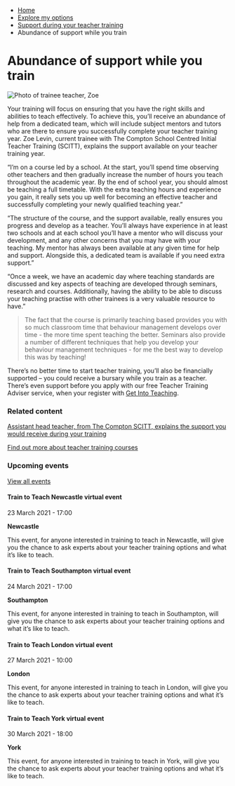 *   [Home](/)
*   [Explore my options](/explore-my-options)
*   [Support during your teacher training](/explore-my-options/support-during-teacher-training)
*   Abundance of support while you train

Abundance of support while you train
====================================

<img alt="Photo of trainee teacher, Zoe " src="https://getintoteaching.education.gov.uk/sites/default/files/case\_study/Zoe%20Levin.JPG"></img>

Your training will focus on ensuring that you have the right skills and abilities to teach effectively. To achieve this, you’ll receive an abundance of help from a dedicated team, which will include subject mentors and tutors who are there to ensure you successfully complete your teacher training year. Zoe Levin, current trainee with The Compton School Centred Initial Teacher Training (SCITT), explains the support available on your teacher training year. 

“I’m on a course led by a school. At the start, you’ll spend time observing other teachers and then gradually increase the number of hours you teach throughout the academic year. By the end of school year, you should almost be teaching a full timetable. With the extra teaching hours and experience you gain, it really sets you up well for becoming an effective teacher and successfully completing your newly qualified teaching year.”

“The structure of the course, and the support available, really ensures you progress and develop as a teacher. You’ll always have experience in at least two schools and at each school you’ll have a mentor who will discuss your development, and any other concerns that you may have with your teaching. My mentor has always been available at any given time for help and support. Alongside this, a dedicated team is available if you need extra support.”

“Once a week, we have an academic day where teaching standards are discussed and key aspects of teaching are developed through seminars, research and courses. Additionally, having the ability to be able to discuss your teaching practise with other trainees is a very valuable resource to have.”

> The fact that the course is primarily teaching based provides you with so much classroom time that behaviour management develops over time - the more time spent teaching the better. Seminars also provide a number of different techniques that help you develop your behaviour management techniques - for me the best way to develop this was by teaching!

There’s no better time to start teacher training, you’ll also be financially supported – you could receive a bursary while you train as a teacher. There’s even support before you apply with our free Teacher Training Adviser service, when your register with [Get Into Teaching](/node/2278).

### Related content 

[Assistant head teacher, from The Compton SCITT, explains the support you would receive during your training](/node/4663) 

[Find out more about teacher training courses](/node/2358) 

### Upcoming events

[View all events](/teaching-events)

[](/teaching-events/train-to-teach-events/train-to-teach-newcastle-virtual-event-230321)

#### Train to Teach Newcastle virtual event

23 March 2021 - 17:00

**Newcastle**

This event, for anyone interested in training to teach in Newcastle, will give you the chance to ask experts about your teacher training options and what it’s like to teach.

[](/teaching-events/train-to-teach-events/train-to-teach-southampton-virtual-event-240321)

#### Train to Teach Southampton virtual event

24 March 2021 - 17:00

**Southampton**

This event, for anyone interested in training to teach in Southampton, will give you the chance to ask experts about your teacher training options and what it’s like to teach.

[](/teaching-events/train-to-teach-events/train-to-teach-london-virtual-event-270321)

#### Train to Teach London virtual event

27 March 2021 - 10:00

**London**

This event, for anyone interested in training to teach in London, will give you the chance to ask experts about your teacher training options and what it’s like to teach.

[](/teaching-events/train-to-teach-events/train-to-teach-york-virtual-event-300321)

#### Train to Teach York virtual event

30 March 2021 - 18:00

**York**

This event, for anyone interested in training to teach in York, will give you the chance to ask experts about your teacher training options and what it’s like to teach.